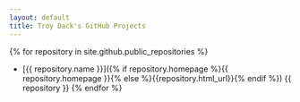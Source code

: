 ```yaml
---
layout: default
title: Troy Dack's GitHub Projects
---
```

{% for repository in site.github.public_repositories %}
* [{{ repository.name }}]({% if repository.homepage %}{{ repository.homepage }}{% else %}{{repository.html_url}}{% endif %})
{{ repository }}
{% endfor %}
